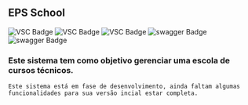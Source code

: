 ## EPS School

![VSC Badge](https://img.shields.io/badge/EPSSchoolAPI-1.0-blue.svg) ![VSC Badge](https://img.shields.io/badge/VisualStudioCode-1.54.3-blue.svg) ![VSC Badge](https://img.shields.io/badge/.NetCore3.1-3.1.0-blue.svg) ![swagger Badge](https://img.shields.io/badge/MySQL-5.7-yellow.svg) ![swagger Badge](https://img.shields.io/badge/Swagger-5.4.1-green.svg)

### Este sistema tem como objetivo gerenciar uma escola de cursos técnicos.

    Este sistema está em fase de desenvolvimento, ainda faltam algumas funcionalidades para sua versão incial estar completa.